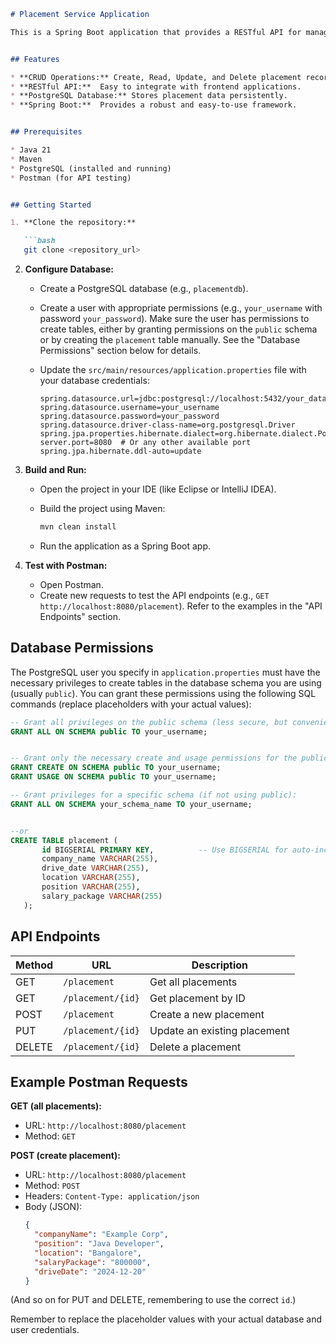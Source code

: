 ```markdown
# Placement Service Application

This is a Spring Boot application that provides a RESTful API for managing placement information.  It uses PostgreSQL as the database and can be integrated with a frontend framework like AngularJS.


## Features

* **CRUD Operations:** Create, Read, Update, and Delete placement records.
* **RESTful API:**  Easy to integrate with frontend applications.
* **PostgreSQL Database:** Stores placement data persistently.
* **Spring Boot:**  Provides a robust and easy-to-use framework.


## Prerequisites

* Java 21
* Maven
* PostgreSQL (installed and running)
* Postman (for API testing)


## Getting Started

1. **Clone the repository:**

   ```bash
   git clone <repository_url>
   ```

2. **Configure Database:**
   - Create a PostgreSQL database (e.g., `placementdb`).
   - Create a user with appropriate permissions (e.g., `your_username` with password `your_password`).  Make sure the user has permissions to create tables, either by granting permissions on the `public` schema or by creating the `placement` table manually.  See the "Database Permissions" section below for details.
   - Update the `src/main/resources/application.properties` file with your database credentials:

     ```properties
     spring.datasource.url=jdbc:postgresql://localhost:5432/your_database_name
     spring.datasource.username=your_username
     spring.datasource.password=your_password
     spring.datasource.driver-class-name=org.postgresql.Driver
     spring.jpa.properties.hibernate.dialect=org.hibernate.dialect.PostgreSQLDialect
     server.port=8080  # Or any other available port
     spring.jpa.hibernate.ddl-auto=update  
     ```

3. **Build and Run:**
   - Open the project in your IDE (like Eclipse or IntelliJ IDEA).
   - Build the project using Maven:

     ```bash
     mvn clean install
     ```

   - Run the application as a Spring Boot app.

4. **Test with Postman:**
   - Open Postman.
   - Create new requests to test the API endpoints (e.g., `GET http://localhost:8080/placement`).  Refer to the examples in the "API Endpoints" section.


## Database Permissions

The PostgreSQL user you specify in `application.properties` must have the necessary privileges to create tables in the database schema you are using (usually `public`). You can grant these permissions using the following SQL commands (replace placeholders with your actual values):

```sql
-- Grant all privileges on the public schema (less secure, but convenient):
GRANT ALL ON SCHEMA public TO your_username;


-- Grant only the necessary create and usage permissions for the public schema:
GRANT CREATE ON SCHEMA public TO your_username;
GRANT USAGE ON SCHEMA public TO your_username;

-- Grant privileges for a specific schema (if not using public):
GRANT ALL ON SCHEMA your_schema_name TO your_username;


--or
CREATE TABLE placement (
       id BIGSERIAL PRIMARY KEY,          -- Use BIGSERIAL for auto-incrementing ID
       company_name VARCHAR(255),
       drive_date VARCHAR(255),
       location VARCHAR(255),
       position VARCHAR(255),
       salary_package VARCHAR(255)
   );
```

## API Endpoints

| Method | URL                       | Description                        |
| ------ | -------------------------- | ---------------------------------- |
| GET    | `/placement`               | Get all placements                 |
| GET    | `/placement/{id}`          | Get placement by ID               |
| POST   | `/placement`               | Create a new placement            |
| PUT    | `/placement/{id}`          | Update an existing placement       |
| DELETE | `/placement/{id}`          | Delete a placement                 |


## Example Postman Requests


**GET (all placements):**

* URL: `http://localhost:8080/placement`
* Method: `GET`

**POST (create placement):**

* URL: `http://localhost:8080/placement`
* Method: `POST`
* Headers: `Content-Type: application/json`
* Body (JSON):
  ```json
  {
    "companyName": "Example Corp",
    "position": "Java Developer",
    "location": "Bangalore",
    "salaryPackage": "800000",
    "driveDate": "2024-12-20"
  }
  ```

(And so on for PUT and DELETE, remembering to use the correct `id`.)




 Remember to replace the placeholder values with your actual database and user credentials.
```
